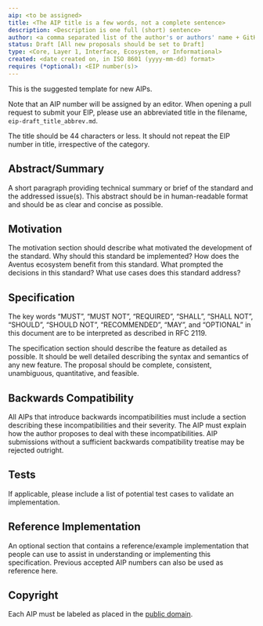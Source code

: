 ```yaml
---
aip: <to be assigned>
title: <The AIP title is a few words, not a complete sentence>
description: <Description is one full (short) sentence>
author: <a comma separated list of the author's or authors' name + GitHub username (in parenthesis), or name and email (in angle brackets).  Example, FirstName LastName (@GitHubUsername), FirstName LastName <foo@bar.com>, FirstName (@GitHubUsername) and GitHubUsername (@GitHubUsername)>
status: Draft [All new proposals should be set to Draft]
type: <Core, Layer 1, Interface, Ecosystem, or Informational>
created: <date created on, in ISO 8601 (yyyy-mm-dd) format>
requires (*optional): <EIP number(s)>
---
```


This is the suggested template for new AIPs.

Note that an AIP number will be assigned by an editor. When opening a pull request to submit your EIP, please use an abbreviated title in the filename, `eip-draft_title_abbrev.md`.

The title should be 44 characters or less. It should not repeat the EIP number in title, irrespective of the category.

## Abstract/Summary

A short paragraph providing technical summary or brief of the standard and the addressed issue(s). This abstract should be in human-readable format and should be as clear and concise as possible.

## Motivation

The motivation section should describe what motivated the development of the standard. Why should this standard be implemented? How does the Aventus ecosystem benefit from this standard. What prompted the decisions in this standard? What use cases does this standard address?

## Specification

The key words “MUST”, “MUST NOT”, “REQUIRED”, “SHALL”, “SHALL NOT”, “SHOULD”, “SHOULD NOT”, “RECOMMENDED”, “MAY”, and “OPTIONAL” in this document are to be interpreted as described in RFC 2119.

The specification section should describe the feature as detailed as possible. It should be well detailed describing the syntax and semantics of any new feature. The proposal should be complete, consistent, unambiguous, quantitative, and feasible.

## Backwards Compatibility

All AIPs that introduce backwards incompatibilities must include a section describing these incompatibilities and their severity. The AIP must explain how the author proposes to deal with these incompatibilities. AIP submissions without a sufficient backwards compatibility treatise may be rejected outright.

## Tests

If applicable, please include a list of potential test cases to validate an implementation.

## Reference Implementation

An optional section that contains a reference/example implementation that people can use to assist in understanding or implementing this specification. Previous accepted AIP numbers can also be used as reference here. 

## Copyright

Each AIP must be labeled as placed in the
[public domain](https://creativecommons.org/publicdomain/zero/1.0/).
